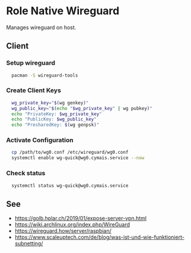 # Role Native Wireguard
Manages wireguard on host.

## Client
### Setup wireguard
```bash
  pacman -S wireguard-tools
```

### Create Client Keys
```bash
  wg_private_key="$(wg genkey)"
  wg_public_key="$(echo "$wg_private_key" | wg pubkey)"
  echo "PrivateKey: $wg_private_key"
  echo "PublicKey: $wg_public_key"
  echo "PresharedKey: $(wg genpsk)"
```

### Activate Configuration
```bash
  cp /path/to/wg0.conf /etc/wireguard/wg0.conf
  systemctl enable wg-quick@wg0.cymais.service --now
```

### Check status
```bash
  systemctl status wg-quick@wg0.cymais.service
```

## See
- https://golb.hplar.ch/2019/01/expose-server-vpn.html
- https://wiki.archlinux.org/index.php/WireGuard
- https://wireguard.how/server/raspbian/
- https://www.scaleuptech.com/de/blog/was-ist-und-wie-funktioniert-subnetting/
